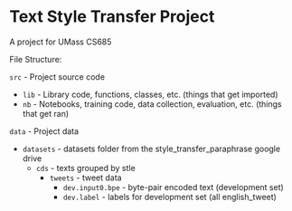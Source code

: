 # Text Style Transfer Project

A project for UMass CS685


File Structure:

`src` - Project source code
* `lib` - Library code, functions, classes, etc. (things that get imported)
* `nb` - Notebooks, training code, data collection, evaluation, etc. (things that get ran)

`data` - Project data
* `datasets` - datasets folder from the style_transfer_paraphrase google drive
    * `cds` - texts grouped by stle
        * `tweets` - tweet data
            * `dev.input0.bpe` - byte-pair encoded text (development set)
            * `dev.label` - labels for development set (all english_tweet)
